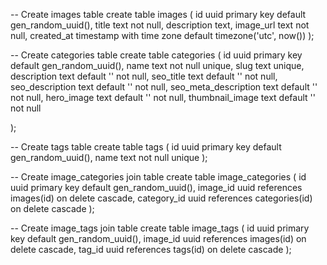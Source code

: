 -- Create images table
create table images (
  id uuid primary key default gen_random_uuid(),
  title text not null,
  description text,
  image_url text not null,
  created_at timestamp with time zone default timezone('utc', now())
);

-- Create categories table
create table categories (
  id uuid primary key default gen_random_uuid(),
  name text not null unique,
  slug text unique,
  description text default '' not null,
  seo_title text default '' not null,
  seo_description text default '' not null,
  seo_meta_description text default '' not null,
  hero_image text default '' not null,
  thumbnail_image text default '' not null

);

-- Create tags table
create table tags (
  id uuid primary key default gen_random_uuid(),
  name text not null unique
);

-- Create image_categories join table
create table image_categories (
  id uuid primary key default gen_random_uuid(),
  image_id uuid references images(id) on delete cascade,
  category_id uuid references categories(id) on delete cascade
);

-- Create image_tags join table
create table image_tags (
  id uuid primary key default gen_random_uuid(),
  image_id uuid references images(id) on delete cascade,
  tag_id uuid references tags(id) on delete cascade
);
